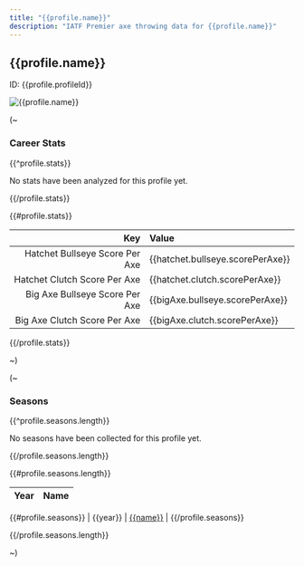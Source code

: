 ```yaml
---
title: "{{profile.name}}"
description: "IATF Premier axe throwing data for {{profile.name}}"
---
```


<section>
  <div class="grid columns-fill-auto items-y-center">
    <div>
      <h2 id="{{profile.name}}">{{profile.name}}</h2>
      <p>ID: {{profile.profileId}}</p>
    </div>
    <div>
      <img src="data:image/png;base64,{{profile.image}}" alt="{{profile.name}}" class="profilePic">
    </div>
  </div>
</section>

(~

### Career Stats

{{^profile.stats}}

No stats have been analyzed for this profile yet.

{{/profile.stats}}

{{#profile.stats}}

| Key | Value |
|----:|:------|
| Hatchet Bullseye Score Per Axe | {{hatchet.bullseye.scorePerAxe}} |
| Hatchet Clutch Score Per Axe | {{hatchet.clutch.scorePerAxe}} |
| Big Axe Bullseye Score Per Axe | {{bigAxe.bullseye.scorePerAxe}} |
| Big Axe Clutch Score Per Axe | {{bigAxe.clutch.scorePerAxe}} |

{{/profile.stats}}

~)

(~

### Seasons

{{^profile.seasons.length}}

No seasons have been collected for this profile yet.

{{/profile.seasons.length}}

{{#profile.seasons.length}}

| Year | Name |
|:----:|------|
{{#profile.seasons}}
| {{year}} | [{{name}}](s/{{seasonId}}) |
{{/profile.seasons}}

{{/profile.seasons.length}}

~)